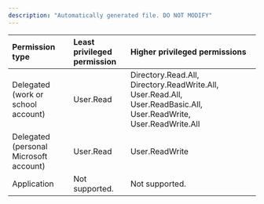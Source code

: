 ```yaml
---
description: "Automatically generated file. DO NOT MODIFY"
---
```


|Permission type|Least privileged permission|Higher privileged permissions|
|:---|:---|:---|
|Delegated (work or school account)|User.Read|Directory.Read.All, Directory.ReadWrite.All, User.Read.All, User.ReadBasic.All, User.ReadWrite, User.ReadWrite.All|
|Delegated (personal Microsoft account)|User.Read|User.ReadWrite|
|Application|Not supported.|Not supported.|

